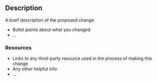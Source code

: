 ## Description
A breif description of the proposed change

* Bullet points about what you changed
* ...

### Resources
* Links to any third-party resource used in the process of making this change
* Any other helpful info
* ...
